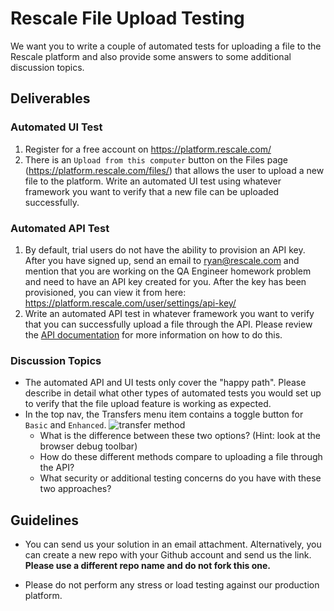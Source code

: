 # Rescale File Upload Testing

We want you to write a couple of automated tests for uploading a file to the
Rescale platform and also provide some answers to some additional discussion
topics.

## Deliverables

### Automated UI Test
1. Register for a free account on https://platform.rescale.com/
1. There is an `Upload from this computer` button on the Files page
(https://platform.rescale.com/files/) that allows the user to upload a new file
to the platform. Write an automated UI test using whatever framework you want
to verify that a new file can be uploaded successfully.

### Automated API Test
1. By default, trial users do not have the ability to provision an API key.
After you have signed up, send an email to ryan@rescale.com and mention that
you are working on the QA Engineer homework problem and need to have an API key
created for you. After the key has been provisioned, you can view it from here:
https://platform.rescale.com/user/settings/api-key/
1. Write an automated API test in whatever framework you want to verify that
you can successfully upload a file through the API. Please review the
[API documentation](https://engineering.rescale.com/api-docs/) for more
information on how to do this.

### Discussion Topics
* The automated API and UI tests only cover the "happy path". Please describe
in detail what other types of automated tests you would set up to verify that
the file upload feature is working as expected.
* In the top nav, the Transfers menu item contains a toggle button for `Basic`
and `Enhanced`.
    ![transfer method](transfer_method.png)
    * What is the difference between these two options? (Hint: look at the
    browser debug toolbar)
    * How do these different methods compare to uploading a file through the
    API?
    * What security or additional testing concerns do you have with these
    two approaches?

## Guidelines
* You can send us your solution in an email attachment. Alternatively, you can 
create a new repo with your Github account and send us the link. 
**Please use a different repo name and do not fork this one.**

* Please do not perform any stress or load testing against our production
platform.

